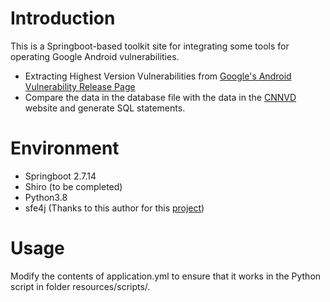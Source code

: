 # Introduction

This is a Springboot-based toolkit site for integrating some tools for operating Google Android vulnerabilities.
- Extracting Highest Version Vulnerabilities from [Google's Android Vulnerability Release Page](https://source.android.com/docs/security/bulletin/2023-12-01)
- Compare the data in the database file with the data in the [CNNVD](https://www.cnnvd.org.cn/index.html) website and generate SQL statements.

# Environment
- Springboot 2.7.14
- Shiro (to be completed)
- Python3.8
- sfe4j (Thanks to this author for this [project](https://github.com/sfe4j/sfe4j))

# Usage
Modify the contents of  application.yml  to ensure that it works in the Python script in folder resources/scripts/.
